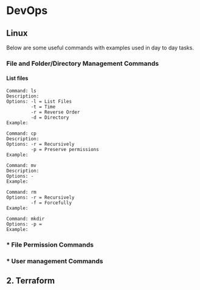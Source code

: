 # DevOps

## Linux
Below are some useful commands with examples used in day to day tasks.

### File and Folder/Directory Management Commands
#### List files
```
Command: ls
Description: 
Options: -l = List Files
         -t = Time
         -r = Reverse Order
         -d = Directory
Example:

```

```
Command: cp
Description: 
Options: -r = Recursively
         -p = Preserve permissions
Example:

```

```
Command: mv
Description: 
Options: -
Example:

```

```
Command: rm
Options: -r = Recursively
         -f = Forcefully
Example:

```

```
Command: mkdir
Options: -p = 
Example:

```

###   * File Permission Commands

###   * User management Commands



## 2. Terraform

